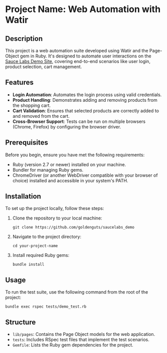 # Project Name: Web Automation with Watir

## Description

This project is a web automation suite developed using Watir and the Page-Object gem in Ruby. It's designed to automate user interactions on the [Sauce Labs Demo Site](https://www.saucedemo.com/), covering end-to-end scenarios like user login, product selection, cart management.

## Features

- **Login Automation**: Automates the login process using valid credentials.
- **Product Handling**: Demonstrates adding and removing products from the shopping cart.
- **Cart Validation**: Ensures that selected products are correctly added to and removed from the cart.
- **Cross-Browser Support**: Tests can be run on multiple browsers (Chrome, Firefox) by configuring the browser driver.

## Prerequisites

Before you begin, ensure you have met the following requirements:
- Ruby (version 2.7 or newer) installed on your machine.
- Bundler for managing Ruby gems.
- ChromeDriver (or another WebDriver compatible with your browser of choice) installed and accessible in your system's PATH.

## Installation

To set up the project locally, follow these steps:

1. Clone the repository to your local machine:

    ```
    git clone https://github.com/goldenguts/saucelabs_demo
    ```

2. Navigate to the project directory:

    ```
    cd your-project-name
    ```

3. Install required Ruby gems:

    ```
    bundle install
    ```

## Usage

To run the test suite, use the following command from the root of the project:

```
bundle exec rspec tests/demo_test.rb
```


## Structure

- `lib/pages`: Contains the Page Object models for the web application.
- `tests`: Includes RSpec test files that implement the test scenarios.
- `Gemfile`: Lists the Ruby gem dependencies for the project.
